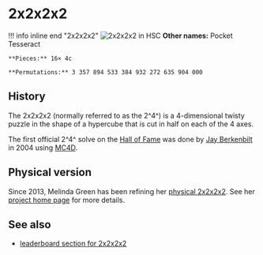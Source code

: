 # 2x2x2x2



!!! info inline end "2x2x2x2"
    ![2x2x2x2 in HSC](/assets/images/HSC2222.png)
    **Other names:** Pocket Tesseract

    **Pieces:** 16× 4c

    **Permutations:** 3 357 894 533 384 932 272 635 904 000

## History

The 2x2x2x2 (normally referred to as the 2^4^) is a 4-dimensional twisty puzzle in the shape of a hypercube that is cut in half on each of the 4 axes.

The first official 2^4^ solve on the [Hall of Fame](https://superliminal.com/cube/halloffame.htm) was done by [Jay Berkenbilt](https://www.ql.org/q/) in 2004 using [MC4D](/wiki/software-mc4d).

## Physical version
Since 2013, Melinda Green has been refining her [physical 2x2x2x2](phys-2x2x2x2.md). See her [project home page](https://superliminal.com/cube/2x2x2x2/) for more details.

## See also
- [leaderboard section for 2x2x2x2](/leaderboards)